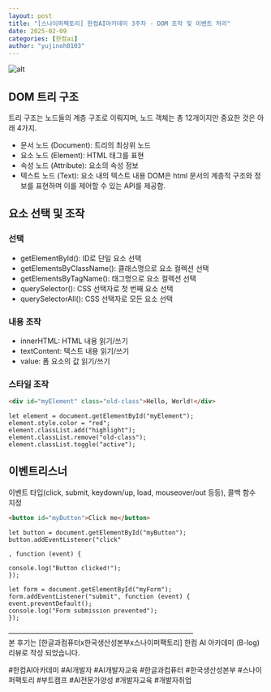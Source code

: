 ```yaml
---
layout: post
title: "[스나이퍼팩토리] 한컴AI아카데미 3주차 - DOM 조작 및 이벤트 처리"
date: 2025-02-09
categories: [한컴ai]
author: "yujinoh0103"
---
```


![alt](https://yujinoh0103.github.io/assets/img/5.png)

## DOM 트리 구조

트리 구조는 노드들의 계층 구조로 이뤄지며, 노드 객체는 총 12개이지만 중요한 것은 아래 4가지.

- 문서 노드 (Document): 트리의 최상위 노드
- 요소 노드 (Element): HTML 태그를 표현
- 속성 노드 (Attribute): 요소의 속성 정보
- 텍스트 노드 (Text): 요소 내의 텍스트 내용
  DOM은 html 문서의 계층적 구조와 정보를 표현하며 이를 제어할 수 있는 API를 제공함.

## 요소 선택 및 조작

### 선택

- getElementById(): ID로 단일 요소 선택
- getElementsByClassName(): 클래스명으로 요소 컬렉션 선택
- getElementsByTagName(): 태그명으로 요소 컬렉션 선택
- querySelector(): CSS 선택자로 첫 번째 요소 선택
- querySelectorAll(): CSS 선택자로 모든 요소 선택

### 내용 조작

- innerHTML: HTML 내용 읽기/쓰기
- textContent: 텍스트 내용 읽기/쓰기
- value: 폼 요소의 값 읽기/쓰기

### 스타일 조작

```html
<div id="myElement" class="old-class">Hello, World!</div>
```

```JS
let element = document.getElementById("myElement");
element.style.color = "red";
element.classList.add("highlight");
element.classList.remove("old-class");
element.classList.toggle("active");
```

## 이벤트리스너

이벤트 타입(click, submit, keydown/up, load, mouseover/out 등등), 콜백 함수 지정

```html
<button id="myButton">Click me</button>
```

```JS
let button = document.getElementById("myButton");
button.addEventListener("click"

, function (event) {

console.log("Button clicked!");
});
```

```JS
let form = document.getElementById("myForm");
form.addEventListener("submit", function (event) {
event.preventDefault();
console.log("Form submission prevented");
});
```

<div class="end">
——————————————————————————<br/>
본 후기는 [한글과컴퓨터x한국생산성본부x스나이퍼팩토리] 한컴 AI 아카데미 (B-log) 리뷰로 작성 되었습니다.

#한컴AI아카데미 #AI개발자 #AI개발자교육 #한글과컴퓨터 #한국생산성본부 #스나이퍼팩토리 #부트캠프 #AI전문가양성 #개발자교육 #개발자취업

</div>
